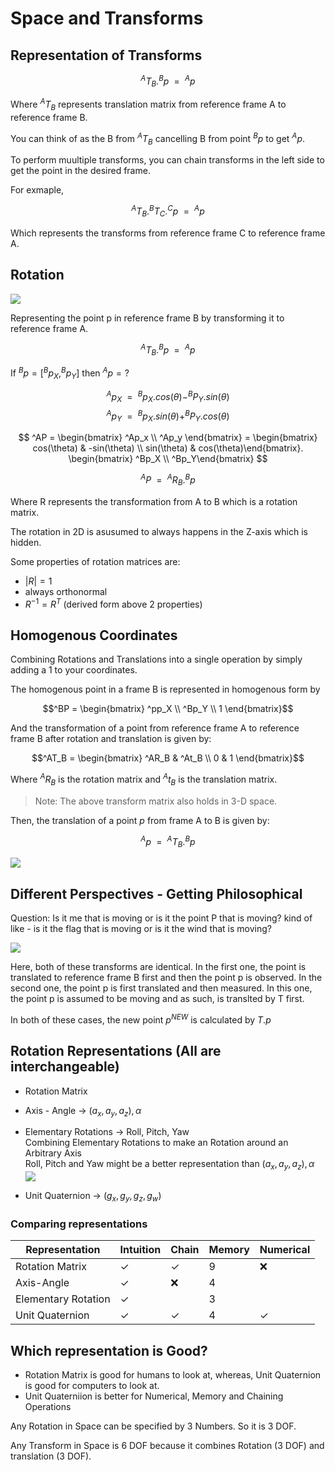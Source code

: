 # Space and Transforms

## Representation of Transforms

$$ ^AT_B . ^Bp \; = \; ^Ap $$

Where $^AT_B$ represents translation matrix from reference frame A to reference frame B.

You can think of as the B from $^AT_B$ cancelling B from point $^Bp$ to get $^Ap$.

To perform muultiple transforms, you can chain transforms in the left side to get the point in the desired frame.

For exmaple,

$$ ^AT_B . ^BT_C . ^Cp \; = \; ^Ap $$

Which represents the transforms from reference frame C to reference frame A.

## Rotation

![](.gitbook/assets/rotation.jpg)

Representing the point p in reference frame B by transforming it to reference frame A.

$$ ^AT_B . ^Bp \; = \; ^Ap $$

If $^Bp = [^Bp_X, ^Bp_Y]$ then $^Ap = ?$

$$ ^Ap_X \; = \; ^Bp_X.cos(\theta) - ^BP_Y.sin(\theta) $$
$$ ^Ap_Y \; = \; ^Bp_X.sin(\theta) + ^BP_Y.cos(\theta) $$

$$ ^AP = \begin{bmatrix} ^Ap_x \\ ^Ap_y \end{bmatrix} =
\begin{bmatrix} cos(\theta) & -sin(\theta) \\ sin(\theta) & cos(\theta)\end{bmatrix}. \begin{bmatrix} ^Bp_X \\ ^Bp_Y\end{bmatrix} $$

$$ ^AP \; = \;^AR_B . ^Bp $$

Where R represents the transformation from A to B which is a rotation matrix.

The rotation in 2D is asusumed to always happens in the Z-axis which is hidden.

Some properties of rotation matrices are:
- $|R| = 1$
- always orthonormal
- $R^{-1} = R^T$ (derived form above 2 properties)


## Homogenous Coordinates

Combining Rotations and Translations into a single operation by simply adding a 1 to your coordinates.

The homogenous point in a frame B is represented in homogenous form by

$$^BP = \begin{bmatrix} ^pp_X \\  ^Bp_Y \\ 1 \end{bmatrix}$$

And the transformation of a point from reference frame A to reference frame B after rotation and translation is given by:

$$^AT_B = \begin{bmatrix} ^AR_B & ^At_B \\ 0 & 1 \end{bmatrix}$$

Where $^AR_B$ is the rotation matrix and $^At_B$ is the translation matrix.

> Note: The above transform matrix also holds in 3-D space.

Then, the translation of a point $p$ from frame A to B is given by:

$$ ^Ap \; = \; ^AT_B.^Bp $$

![](.gitbook/assets/translation_and_rotation.jpg)


## Different Perspectives - Getting Philosophical

Question: Is it me that is moving or is it the point P that is moving? kind of like - is it the flag that is moving or is it the wind that is moving?

![](.gitbook/assets/multiple_perspective.jpg)

Here, both of these transforms are identical. In the first one, the point is translated to reference frame B first and then the point p is observed. In the second one, the point p is first translated and then measured. In this one, the point p is assumed to be moving and as such, is translted by T first.

In both of these cases, the new point $p^{NEW}$ is calculated by $T.p$

## Rotation Representations \(All are interchangeable\)

* Rotation Matrix
* Axis - Angle -&gt; $(a_x, a_y, a_z), \alpha$
* Elementary Rotations -&gt; Roll, Pitch, Yaw  
  Combining Elementary Rotations to make an Rotation around an Arbitrary Axis  
  Roll, Pitch and Yaw might be a better representation than $(a_x, a_y, a_z), \alpha$    
  ![](.gitbook/assets/elementary_rotations.jpg)

* Unit Quaternion -&gt; $(g_x, g_y, g_z, g_w)$

### Comparing representations

Representation       | Intuition  | Chain     | Memory  | Numerical
---------------------|------------|-----------|---------|----------
Rotation Matrix      | &#10003;   | &#10003;  | 9       | &#10060;
Axis-Angle           | &#10003;   | &#10060;  | 4       |
Elementary Rotation  | &#10003;   |           | 3       |
Unit Quaternion      | &#10003;   | &#10003;  | 4       | &#10003;

## Which representation is Good?

* Rotation Matrix is good for humans to look at, whereas, Unit Quaternion is good for computers to look at.
* Unit Quaterniion is better for Numerical, Memory and Chaining Operations

Any Rotation in Space can be specified by 3 Numbers. So it is 3 DOF.

Any Transform in Space is 6 DOF because it combines Rotation \(3 DOF\) and translation \(3 DOF\).

